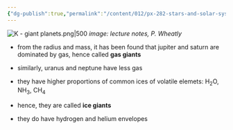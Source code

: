 ```yaml
---
{"dg-publish":true,"permalink":"/content/012/px-282-stars-and-solar-system/term-2-solar-system/k-giant-planets/px-282-k1-composition/","noteIcon":"1","created":"2025-02-14T16:54:23.469+00:00","updated":"2025-02-21T11:29:00.388+00:00"}
---
```


![K - giant planets.png|500](/img/user/pics/K%20-%20giant%20planets.png)
*image: lecture notes, P. Wheatly*

- from the radius and mass, it has been found that jupiter and saturn are dominated by gas, hence called **gas giants**

- similarly, uranus and neptune have less gas
- they have higher proportions of common ices of volatile elemets: H$_2$O, NH$_3$, CH$_4$ 
- hence, they are called **ice giants**
- they do have hydrogen and helium envelopes
